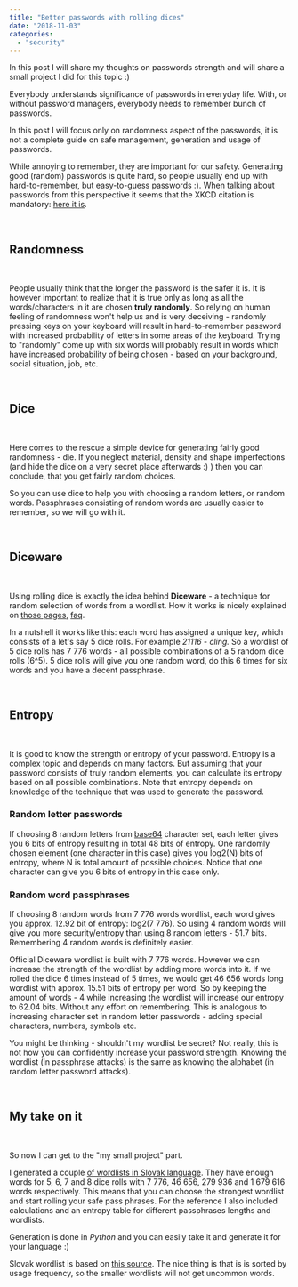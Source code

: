 ```yaml
---
title: "Better passwords with rolling dices"
date: "2018-11-03"
categories: 
  - "security"
---
```


In this post I will share my thoughts on passwords strength and will share a small project I did for this topic :)

Everybody understands significance of passwords in everyday life. With, or without password managers, everybody needs to remember bunch of passwords.

In this post I will focus only on randomness aspect of the passwords, it is not a complete guide on safe management, generation and usage of passwords.

While annoying to remember, they are important for our safety. Generating good (random) passwords is quite hard, so people usually end up with hard-to-remember, but easy-to-guess passwords :). When talking about passwords from this perspective it seems that the XKCD citation is mandatory: [here it is](https://xkcd.com/936/).

 

## Randomness

 

People usually think that the longer the password is the safer it is. It is however important to realize that it is true only as long as all the words/characters in it are chosen **truly randomly**. So relying on human feeling of randomness won't help us and is very deceiving - randomly pressing keys on your keyboard will result in hard-to-remember password with increased probability of letters in some areas of the keyboard. Trying to "randomly" come up with six words will probably result in words which have increased probability of being chosen - based on your background, social situation, job, etc.

 

## Dice

 

Here comes to the rescue a simple device for generating fairly good randomness - die. If you neglect material, density and shape imperfections (and hide the dice on a very secret place afterwards :) ) then you can conclude, that you get fairly random choices.

So you can use dice to help you with choosing a random letters, or random words. Passphrases consisting of random words are usually easier to remember, so we will go with it.

 

## Diceware

 

Using rolling dice is exactly the idea behind **Diceware** - a technique for random selection of words from a wordlist. How it works is nicely explained on [those pages](http://world.std.com/~reinhold/diceware.html), [faq](http://world.std.com/~reinhold/dicewarefaq.html).

In a nutshell it works like this: each word has assigned a unique key, which consists of a let's say 5 dice rolls. For example _21116 - cling._ So a wordlist of 5 dice rolls has 7 776 words - all possible combinations of a 5 random dice rolls (6^5). 5 dice rolls will give you one random word, do this 6 times for six words and you have a decent passphrase.

 

## Entropy

 

It is good to know the strength or entropy of your password. Entropy is a complex topic and depends on many factors. But assuming that your password consists of truly random elements, you can calculate its entropy based on all possible combinations. Note that entropy depends on knowledge of the technique that was used to generate the password.

### Random letter passwords

If choosing 8 random letters from [base64](https://en.wikipedia.org/wiki/Base64) character set, each letter gives you 6 bits of entropy resulting in total 48 bits of entropy. One randomly chosen element (one character in this case) gives you log2(N) bits of entropy, where N is total amount of possible choices. Notice that one character can give you 6 bits of entropy in this case only.

### Random word passphrases

If choosing 8 random words from 7 776 words wordlist, each word gives you approx. 12.92 bit of entropy: log2(7 776). So using 4 random words will give you more security/entropy than using 8 random letters - 51.7 bits. Remembering 4 random words is definitely easier.

Official Diceware wordlist is built with 7 776 words. However we can increase the strength of the wordlist by adding more words into it. If we rolled the dice 6 times instead of 5 times, we would get 46 656 words long wordlist with approx. 15.51 bits of entropy per word. So by keeping the amount of words - 4 while increasing the wordlist will increase our entropy to 62.04 bits. Without any effort on remembering. This is analogous to increasing character set in random letter passwords - adding special characters, numbers, symbols etc.

You might be thinking - shouldn't my wordlist be secret? Not really, this is not how you can confidently increase your password strength. Knowing the wordlist (in passphrase attacks) is the same as knowing the alphabet (in random letter password attacks).

 

## My take on it

 

So now I can get to the "my small project" part.

I generated a couple [of wordlists in Slovak language](https://github.com/jtomori/diceware_slovak). They have enough words for 5, 6, 7 and 8 dice rolls with 7 776, 46 656, 279 936 and 1 679 616 words respectively. This means that you can choose the strongest wordlist and start rolling your safe pass phrases. For the reference I also included calculations and an entropy table for different passphrases lengths and wordlists.

Generation is done in _Python_ and you can easily take it and generate it for your language :)

Slovak wordlist is based on [this source](https://p.brm.sk/sk_wordlist/). The nice thing is that is is sorted by usage frequency, so the smaller wordlists will not get uncommon words.
